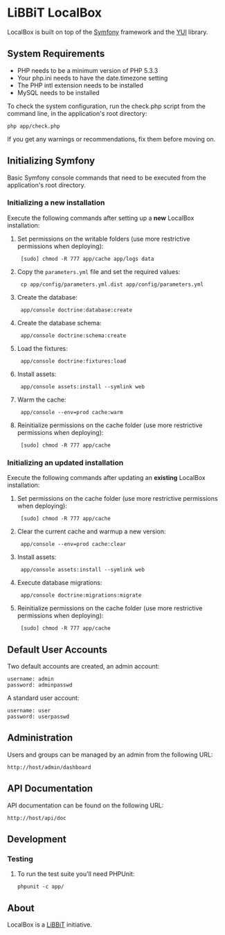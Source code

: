 # LiBBiT LocalBox

LocalBox is built on top of the [Symfony](http://symfony.com) framework and the [YUI](http://yuilibrary.com) library.

## System Requirements

* PHP needs to be a minimum version of PHP 5.3.3
* Your php.ini needs to have the date.timezone setting
* The PHP intl extension needs to be installed
* MySQL needs to be installed

To check the system configuration, run the check.php script from the command line, in the application's root directory:

    php app/check.php
    
If you get any warnings or recommendations, fix them before moving on.

## Initializing Symfony

Basic Symfony console commands that need to be executed from the application's root directory.

### Initializing a new installation

Execute the following commands after setting up a **new** LocalBox installation:

1. Set permissions on the writable folders (use more restrictive permissions when deploying):

        [sudo] chmod -R 777 app/cache app/logs data

2. Copy the `parameters.yml` file and set the required values:

        cp app/config/parameters.yml.dist app/config/parameters.yml

3. Create the database:

        app/console doctrine:database:create

4. Create the database schema:

        app/console doctrine:schema:create

5. Load the fixtures:

        app/console doctrine:fixtures:load

6. Install assets:

        app/console assets:install --symlink web

7. Warm the cache:

        app/console --env=prod cache:warm

8. Reinitialize permissions on the cache folder (use more restrictive permissions when deploying):

        [sudo] chmod -R 777 app/cache

### Initializing an updated installation

Execute the following commands after updating an **existing** LocalBox installation:

1. Set permissions on the cache folder (use more restrictive permissions when deploying):

        [sudo] chmod -R 777 app/cache

2. Clear the current cache and warmup a new version:

        app/console --env=prod cache:clear

3. Install assets:

        app/console assets:install --symlink web

4. Execute database migrations:

        app/console doctrine:migrations:migrate

5. Reinitialize permissions on the cache folder (use more restrictive permissions when deploying):

        [sudo] chmod -R 777 app/cache

## Default User Accounts

Two default accounts are created, an admin account:

    username: admin
    password: adminpasswd

A standard user account:

    username: user
    password: userpasswd

## Administration

Users and groups can be managed by an admin from the following URL:

    http://host/admin/dashboard

## API Documentation

API documentation can be found on the following URL:

    http://host/api/doc

## Development

### Testing

1.  To run the test suite you'll need PHPUnit:

        phpunit -c app/

## About

LocalBox is a [LiBBiT](http://www.libbit.eu) initiative.
